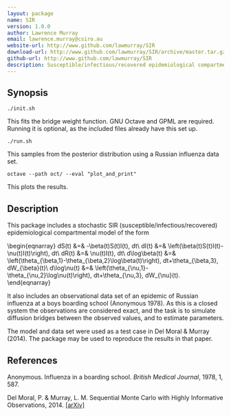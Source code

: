 ```yaml
---
layout: package
name: SIR
version: 1.0.0
author: Lawrence Murray
email: lawrence.murray@csiro.au
website-url: http://www.github.com/lawmurray/SIR
download-url: http://www.github.com/lawmurray/SIR/archive/master.tar.gz
github-url: http://www.github.com/lawmurray/SIR
description: Susceptible/infectious/recovered epidemiological compartmental model for Russian influenza data set.
---
```


Synopsis
--------

    ./init.sh

This fits the bridge weight function. GNU Octave and GPML are
required. Running it is optional, as the included files already have this set
up.

    ./run.sh
    
This samples from the posterior distribution using a Russian influenza data
set.

    octave --path oct/ --eval "plot_and_print"

This plots the results.


Description
-----------

This package includes a stochastic SIR (susceptible/infectious/recovered)
epidemiological compartmental model of the form

\begin{eqnarray}
dS(t) &=& -\beta(t)S(t)I(t)\, dt\\
dI(t) &=& \left(\beta(t)S(t)I(t)-\nu(t)I(t)\right)\, dt\\
dR(t) &=& \nu(t)I(t)\, dt\\
d\log\beta(t) &=& \left(\theta_{\beta,1}-\theta_{\beta,2}\log\beta(t)\right)\, dt+\theta_{\beta,3}\, dW_{\beta}(t)\\
d\log\nu(t) &=& \left(\theta_{\nu,1}-\theta_{\nu,2}\log\nu(t)\right)\, dt+\theta_{\nu,3}\, dW_{\nu}(t).
\end{eqnarray}

It also includes an observational data set of an epidemic of Russian influenza
at a boys boarding school (Anonymous 1978). As this is a closed system the
observations are considered exact, and the task is to simulate diffusion
bridges between the observed values, and to estimate parameters.

The model and data set were used as a test case in Del Moral & Murray
(2014). The package may be used to reproduce the results in that paper.


References
----------

Anonymous. Influenza in a boarding school. *British Medical Journal*, 1978, 1,
587.

Del Moral, P. & Murray, L. M. Sequential Monte Carlo with Highly Informative
Observations, 2014. [\[arXiv\]](http://arxiv.org/abs/1405.4081)
